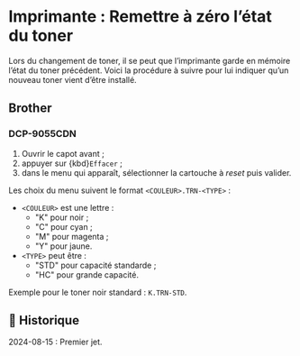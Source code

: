 # Imprimante : Remettre à zéro l’état du toner

Lors du changement de toner, il se peut que l’imprimante garde en mémoire l’état du toner précédent.
Voici la procédure à suivre pour lui indiquer qu’un nouveau toner vient d’être installé.

## Brother

### DCP-9055CDN

1. Ouvrir le capot avant ;
2. appuyer sur {kbd}`Effacer` ;
3. dans le menu qui apparaît, sélectionner la cartouche à *reset* puis valider.

Les choix du menu suivent le format `<COULEUR>.TRN-<TYPE>` :

- `<COULEUR>` est une lettre :
  - "K" pour noir ;
  - "C" pour cyan ;
  - "M" pour magenta ;
  - "Y" pour jaune.
- `<TYPE>` peut être :
  - "STD" pour capacité standarde ;
  - "HC" pour grande capacité.

Exemple pour le toner noir standard : `K.TRN-STD`.

## 📜 Historique

2024-08-15
: Premier jet.
